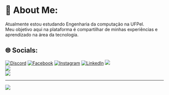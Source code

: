 # 💫 About Me:
Atualmente estou estudando Engenharia da computação na UFPel.<br>Meu objetivo aqui na plataforma é compartilhar de minhas experiências e aprendizado na área da tecnologia.<br>


## 🌐 Socials:
[![Discord](https://img.shields.io/badge/Discord-%237289DA.svg?logo=discord&logoColor=white)](about:blank) [![Facebook](https://img.shields.io/badge/Facebook-%231877F2.svg?logo=Facebook&logoColor=white)](https://web.facebook.com/people/Wellington-Gomes/100027311433118/) [![Instagram](https://img.shields.io/badge/Instagram-%23E4405F.svg?logo=Instagram&logoColor=white)](https://instagram.com/https://www.instagram.com/blck.well/) [![LinkedIn](https://img.shields.io/badge/LinkedIn-%230077B5.svg?logo=linkedin&logoColor=white)](https://linkedin.com/in/https://www.linkedin.com/in/blckgomes/) 
![](https://github-readme-stats.vercel.app/api?username=blckwell&theme=dark&hide_border=false&include_all_commits=false&count_private=false)<br/>
![](https://github-readme-streak-stats.herokuapp.com/?user=blckwell&theme=dark&hide_border=false)<br/>
![](https://github-readme-stats.vercel.app/api/top-langs/?username=blckwell&theme=dark&hide_border=false&include_all_commits=false&count_private=false&layout=compact)

---
[![](https://visitcount.itsvg.in/api?id=blckwell&icon=0&color=0)](https://visitcount.itsvg.in)

<!-- Proudly created with GPRM ( https://gprm.itsvg.in ) -->
